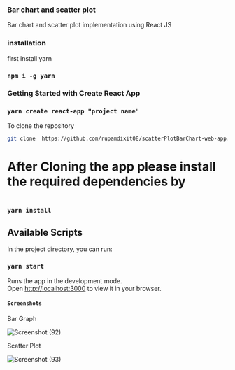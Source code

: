 ### Bar chart and scatter plot

Bar chart and scatter plot implementation using React JS

### installation

first install yarn

### `npm i -g yarn`

### Getting Started with Create React App

### `yarn create react-app "project name"`

To clone the repository

```bash
git clone  https://github.com/rupamdixit08/scatterPlotBarChart-web-app.git
```

# After Cloning the app please install the required dependencies by

```bash
```
### `yarn install`


## Available Scripts

In the project directory, you can run:

### `yarn start`

Runs the app in the development mode.\
Open [http://localhost:3000](http://localhost:3000) to view it in your browser.

#### `Screenshots`
Bar Graph

![Screenshot (92)](https://user-images.githubusercontent.com/90315216/230737381-a2bc011e-fea0-4c91-a09b-8f949e2dd075.png)

Scatter Plot

![Screenshot (93)](https://user-images.githubusercontent.com/90315216/230737398-29c67e45-7120-4c2a-81da-342ef8210906.png)
